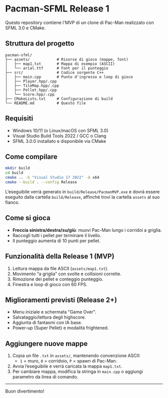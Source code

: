 # Pacman-SFML Release 1

Questo repository contiene l'MVP di un clone di Pac-Man realizzato con SFML 3.0 e CMake.

## Struttura del progetto

```
pacman-sfml/
├── assets/            # Risorse di gioco (mappe, font)
│   ├── map1.txt       # Mappa di esempio (ASCII)
│   └── arial.ttf      # Font per il punteggio
├── src/               # Codice sorgente C++
│   ├── main.cpp       # Punto d'ingresso e loop di gioco
│   ├── Player.hpp/.cpp
│   ├── TileMap.hpp/.cpp
│   ├── Pellet.hpp/.cpp
│   └── Score.hpp/.cpp
├── CMakeLists.txt     # Configurazione di build
└── README.md          # Questo file
```

## Requisiti

- Windows 10/11 (o Linux/macOS con SFML 3.0)
- Visual Studio Build Tools 2022 / GCC o Clang
- SFML 3.0.0 installato e disponibile via CMake

## Come compilare

```bash
mkdir build
cd build
cmake .. -G "Visual Studio 17 2022" -A x64
cmake --build . --config Release
```

L’eseguibile verrà generato in `build/Release/PacmanMVP.exe` e dovrà essere eseguito dalla cartella `build/Release`, affinché trovi la cartella `assets` al suo fianco.

## Come si gioca

- **Freccia sinistra/destra/su/giù**: muovi Pac-Man lungo i corridoi a griglia.
- Raccogli tutti i pellet per terminare il livello.
- Il punteggio aumenta di 10 punti per pellet.

## Funzionalità della Release 1 (MVP)

1. Lettura mappa da file ASCII (`assets/map1.txt`).
2. Movimento “a griglia” con svolte e collisioni corrette.
3. Rimozione dei pellet e conteggio punteggio.
4. Finestra e loop di gioco con 60 FPS.

## Miglioramenti previsti (Release 2+)

- Menu iniziale e schermata "Game Over".
- Salvataggio/lettura degli highscore.
- Aggiunta di fantasmi con IA base.
- Power-up (Super Pellet) e modalità frightened.

## Aggiungere nuove mappe

1. Copia un file `.txt` in `assets/`, mantenendo convenzione ASCII:
   - `1` = muro, `0` = corridoio, `P` = spawn di Pac-Man.
2. Avvia l’eseguibile e verrà caricata la mappa `map1.txt`.
3. Per cambiare mappa, modifica la stringa in `main.cpp` o aggiungi parametro da linea di comando.

---

Buon divertimento!

